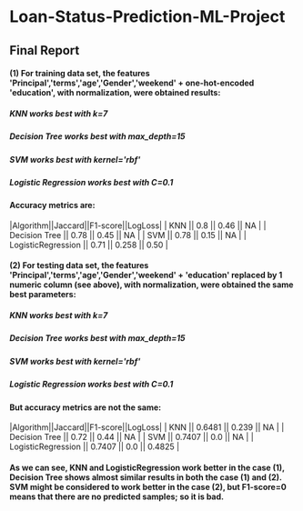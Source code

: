 # Loan-Status-Prediction-ML-Project
## Final Report
#### (1) For training data set,  the features 'Principal','terms','age','Gender','weekend' + one-hot-encoded 'education', with normalization, were obtained results: 
##### KNN works best with k=7 
##### Decision Tree works best with max_depth=15 
##### SVM works best with kernel='rbf' 
##### Logistic Regression works best with C=0.1 

#### Accuracy metrics are: 

|Algorithm||Jaccard||F1-score||LogLoss|
|   KNN   ||  0.8  ||  0.46  ||  NA   |
|   Decision Tree   ||  0.78  ||  0.45  ||  NA   |
|   SVM   ||  0.78  ||  0.15  ||  NA   |
|   LogisticRegression   ||  0.71  ||  0.258  || 0.50   |


#### (2) For testing data set,  the features 'Principal','terms','age','Gender','weekend' + 'education' replaced by 1 numeric column (see above), with normalization, were obtained the same best parameters: 
##### KNN works best with k=7 
##### Decision Tree works best with max_depth=15 
##### SVM works best with kernel='rbf' 
##### Logistic Regression works best with C=0.1 

#### But accuracy metrics are not the same:  

|Algorithm||Jaccard||F1-score||LogLoss|
|   KNN   ||  0.6481  ||  0.239  ||  NA   |
|   Decision Tree   ||  0.72  ||  0.44  ||  NA   |
|   SVM   ||  0.7407  ||  0.0  ||  NA   |
|   LogisticRegression   ||  0.7407  ||  0.0  || 0.4825   |

#### As we can see, KNN and LogisticRegression work better in the case (1), Decision Tree shows almost similar results in both the case (1) and (2). SVM might be considered to work better in the case (2), but F1-score=0 means that there are no predicted samples; so it is bad.
